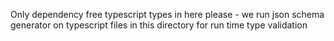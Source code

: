 Only dependency free typescript types in here please - we run json schema generator on typescript files in this directory for run time type validation

